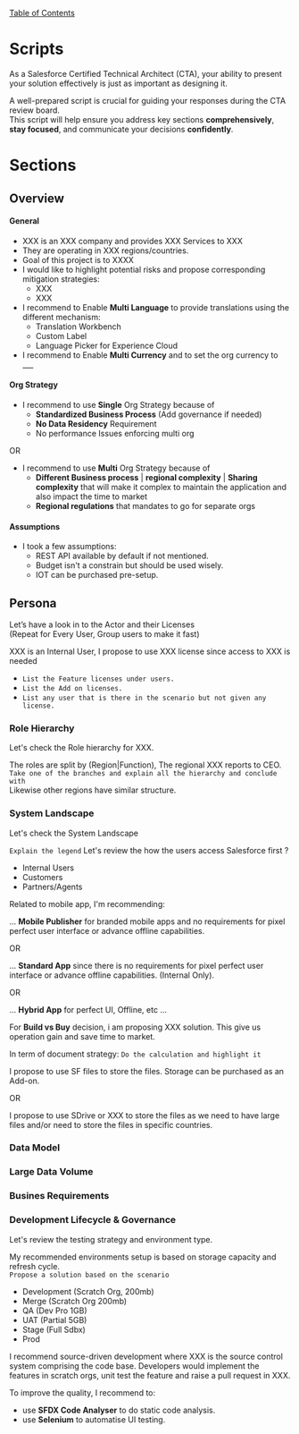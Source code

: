 [Table of Contents](../Documentation.md)
# Scripts 
As a Salesforce Certified Technical Architect (CTA), your ability to present your solution effectively is just as important as designing it. 

A well-prepared script is crucial for guiding your responses during the CTA review board.\
This script will help ensure you address key sections **comprehensively**, **stay focused**, and communicate your decisions **confidently**.

# Sections
## Overview
#### General
- XXX is an XXX company and provides XXX Services to XXX
- They are operating in XXX regions/countries.
- Goal of this project is to XXXX
- I would like to highlight potential risks and propose corresponding mitigation strategies:
    - XXX
    - XXX
- I recommend to Enable **Multi Language** to provide translations using the different mechanism:
    - Translation Workbench
    - Custom Label
    - Language Picker for Experience Cloud
- I recommend to Enable **Multi Currency** and to set the org currency to ___

#### Org Strategy
- I recommend to use **Single** Org Strategy because of 
    - **Standardized Business Process** (Add governance if needed)
    - **No Data Residency** Requirement
    - No performance Issues enforcing multi org

OR

- I recommend to use **Multi** Org Strategy because of 
    - **Different Business process** | **regional complexity** | **Sharing complexity** that will make it complex to maintain the application and also impact the time to market
    - **Regional regulations** that mandates to go for separate orgs

#### Assumptions
- I took a few assumptions:
    - REST API available by default if not mentioned.
    - Budget isn't a constrain but should be used wisely.
    - IOT can be purchased pre-setup.

## Persona
Let’s have a look in to the Actor and their Licenses\
(Repeat for Every User, Group users to make it fast)

XXX is an Internal User, I propose to use XXX license since access to XXX  is needed

- `List the Feature licenses under users.` 
- `List the Add on licenses.` 
- `List any user that is there in the scenario but not given any license.` 

### Role Hierarchy
Let's check the Role hierarchy for XXX.  

The roles are split by (Region|Function), The regional XXX reports to CEO.\
`Take one of the branches and explain all the hierarchy and conclude with`  
Likewise other regions have similar structure.  

### System Landscape
Let's check the System Landscape

`Explain the legend`
Let's review the how the users access Salesforce first ?
- Internal Users
- Customers
- Partners/Agents

Related to mobile app, I'm recommending:

... **Mobile Publisher** for branded mobile apps and no requirements for pixel perfect user interface or advance offline capabilities.

OR

... **Standard App** since there is no requirements for pixel perfect user interface or advance offline capabilities. (Internal Only).

OR

... **Hybrid App** for perfect UI, Offline, etc ...

For **Build vs Buy** decision, i am proposing XXX solution. This give us operation gain and save time to market.

In term of document strategy:
`Do the calculation and highlight it`

I propose to use SF files to store the files. Storage can be purchased as an Add-on.

OR

I propose to use SDrive or XXX to store the files as we need to have large files and/or need to store the files in specific countries.

### Data Model

### Large Data Volume

### Busines Requirements

### Development Lifecycle & Governance
Let's review the testing strategy and environment type.

My recommended environments setup is based on storage capacity and refresh cycle.\
`Propose a solution based on the scenario `
- Development (Scratch Org, 200mb) 
- Merge (Scratch Org 200mb)
- QA (Dev Pro 1GB)
- UAT (Partial 5GB)
- Stage (Full Sdbx)
- Prod

I recommend source-driven development where XXX is the source control system comprising the code base. 
Developers would implement the features in scratch orgs, unit test the feature and raise a pull request in XXX.

To improve the quality, I recommend to:
- use **SFDX Code Analyser** to do static code analysis.
- use **Selenium** to automatise UI testing.